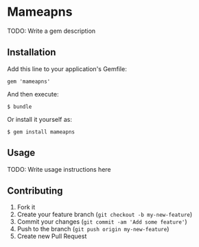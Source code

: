 # Mameapns

TODO: Write a gem description

## Installation

Add this line to your application's Gemfile:

    gem 'mameapns'

And then execute:

    $ bundle

Or install it yourself as:

    $ gem install mameapns

## Usage

TODO: Write usage instructions here

## Contributing

1. Fork it
2. Create your feature branch (`git checkout -b my-new-feature`)
3. Commit your changes (`git commit -am 'Add some feature'`)
4. Push to the branch (`git push origin my-new-feature`)
5. Create new Pull Request
